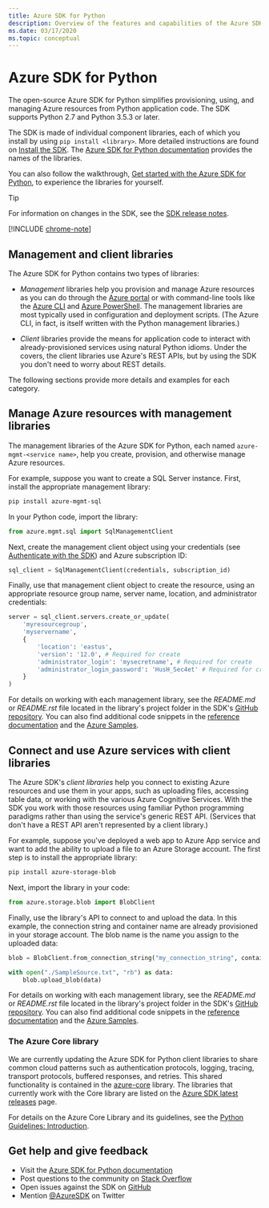 ```yaml
---
title: Azure SDK for Python
description: Overview of the features and capabilities of the Azure SDK for Python that helps developers be more productive when provisioning, using, and managing Azure resources.
ms.date: 03/17/2020
ms.topic: conceptual
---
```


# Azure SDK for Python

The open-source Azure SDK for Python simplifies provisioning, using, and managing Azure resources from Python application code. The SDK supports Python 2.7 and Python 3.5.3 or later.

The SDK is made of individual component libraries, each of which you install by using `pip install <library>`. More detailed instructions are found on [Install the SDK](azure-sdk-install.md). The [Azure SDK for Python documentation](https://azure.github.io/azure-sdk-for-python/) provides the names of the libraries.

You can also follow the walkthrough, [Get started with the Azure SDK for Python](azure-sdk-get-started.yml), to experience the libraries for yourself.

> [!TIP]
> For information on changes in the SDK, see the [SDK release notes](https://azure.github.io/azure-sdk/).

[!INCLUDE [chrome-note](includes/chrome-note.md)]

## Management and client libraries

The Azure SDK for Python contains two types of libraries:

- *Management* libraries help you provision and manage Azure resources as you can do through the [Azure portal](https://portal.azure.com) or with command-line tools like the [Azure CLI](https://docs.microsoft.com/cli/azure/install-azure-cli) and [Azure PowerShell](https://docs.microsoft.com/powershell/azure/). The management libraries are most typically used in configuration and deployment scripts. (The Azure CLI, in fact, is itself written with the Python management libraries.)

- *Client* libraries provide the means for application code to interact with already-provisioned services using natural Python idioms. Under the covers, the client libraries use Azure's REST APIs, but by using the SDK you don't need to worry about REST details.

The following sections provide more details and examples for each category.

## Manage Azure resources with management libraries

The management libraries of the Azure SDK for Python, each named `azure-mgmt-<service name>`, help you create, provision, and otherwise manage Azure resources.

For example, suppose you want to create a SQL Server instance. First, install the appropriate management library:

```bash
pip install azure-mgmt-sql
```

In your Python code, import the library:

```python
from azure.mgmt.sql import SqlManagementClient
```

Next, create the management client object using your credentials (see [Authenticate with the SDK](azure-sdk-authenticate.md)) and Azure subscription ID:

```python
sql_client = SqlManagementClient(credentials, subscription_id)
```

Finally, use that management client object to create the resource, using an appropriate resource group name, server name, location, and administrator credentials:

```python
server = sql_client.servers.create_or_update(
    'myresourcegroup',
    'myservername',
    {
        'location': 'eastus',
        'version': '12.0', # Required for create
        'administrator_login': 'mysecretname', # Required for create
        'administrator_login_password': 'HusH_Sec4et' # Required for create
    }
)
```

For details on working with each management library, see the *README.md* or *README.rst* file located in the library's project folder in the SDK's [GitHub repository](https://github.com/Azure/azure-sdk-for-python/tree/master/sdk). You can also find additional code snippets in the [reference documentation](/python/api?view=azure-python) and the [Azure Samples](https://docs.microsoft.com/samples/browse/?languages=python&products=azure).

## Connect and use Azure services with client libraries

The Azure SDK's *client libraries* help you connect to existing Azure resources and use them in your apps, such as uploading files, accessing table data, or working with the various Azure Cognitive Services. With the SDK you work with those resources using familiar Python programming paradigms rather than using the service's generic REST API. (Services that don't have a REST API aren't represented by a client library.)

For example, suppose you've deployed a web app to Azure App service and want to add the ability to upload a file to an Azure Storage account. The first step is to install the appropriate library:

```bash
pip install azure-storage-blob
```

Next, import the library in your code:

```python
from azure.storage.blob import BlobClient
```

Finally, use the library's API to connect to and upload the data. In this example, the connection string and container name are already provisioned in your storage account. The blob name is the name you assign to the uploaded data:

```python
blob = BlobClient.from_connection_string("my_connection_string", container="mycontainer", blob="my_blob")

with open("./SampleSource.txt", "rb") as data:
    blob.upload_blob(data)
```

For details on working with each management library, see the *README.md* or *README.rst* file located in the library's project folder in the SDK's [GitHub repository](https://github.com/Azure/azure-sdk-for-python/tree/master/sdk). You can also find additional code snippets in the [reference documentation](/python/api?view=azure-python) and the [Azure Samples](https://docs.microsoft.com/samples/browse/?languages=python&products=azure).

### The Azure Core library

We are currently updating the Azure SDK for Python client libraries to share common cloud patterns such as authentication protocols, logging, tracing, transport protocols, buffered responses, and retries. This shared functionality is contained in the [azure-core](https://github.com/Azure/azure-sdk-for-python/tree/master/sdk/core/azure-core) library. The libraries that currently work with the Core library are listed on the [Azure SDK latest releases](https://azure.github.io/azure-sdk/releases/latest/#python-packages) page.

For details on the Azure Core Library and its guidelines, see the [Python Guidelines: Introduction](https://azure.github.io/azure-sdk/python_introduction.html).

## Get help and give feedback

- Visit the [Azure SDK for Python documentation](https://aka.ms/python-docs)
- Post questions to the community on [Stack Overflow](https://stackoverflow.com/questions/tagged/azure-sdk-python)
- Open issues against the SDK on [GitHub](https://github.com/Azure/azure-sdk-for-python/issues)
- Mention [@AzureSDK](https://twitter.com/AzureSdk/) on Twitter
